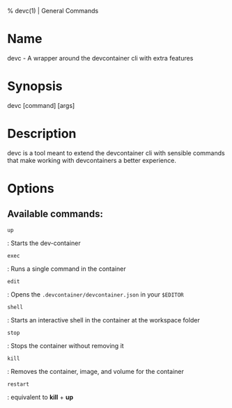 % devc(1) | General Commands

Name
====

devc - A wrapper around the devcontainer cli with extra features


Synopsis
========

devc [command] [args]

Description
===========

devc is a tool meant to extend the devcontainer cli with sensible commands that make working with devcontainers a better experience.

Options
=======

## Available commands:

`up` 

: Starts the dev-container

`exec`

: Runs a single command in the container

`edit`

: Opens the `.devcontainer/devcontainer.json` in your `$EDITOR`

`shell`

: Starts an interactive shell in the container at the workspace folder

`stop`

: Stops the container without removing it

`kill`

: Removes the container, image, and volume for the container

`restart`

: equivalent to **kill** + **up**

